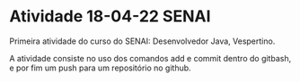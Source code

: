 # Atividade 18-04-22 SENAI
Primeira atividade do curso do SENAI: Desenvolvedor Java, Vespertino.

A atividade consiste no uso dos comandos add e commit dentro do gitbash, e por fim um push para um repositório no github.
